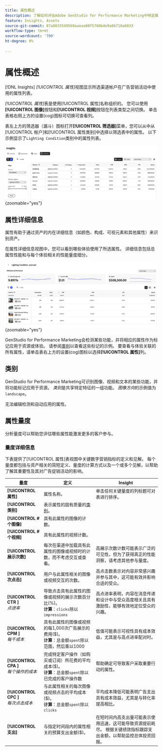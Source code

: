 ```yaml
---
title: 属性概述
description: 了解如何评估Adobe GenStudio for Performance Marketing中特定属性的性能。
feature: Insights, Assets
source-git-commit: 87a8833549569aaeaa60f5760b4e9a8b710a6033
workflow-type: tm+mt
source-wordcount: '700'
ht-degree: 0%

---
```


# 属性概述

[!DNL Insights] _[!UICONTROL 属性]_&#x200B;视图显示所选渠道帐户在广告营销活动中使用的属性列表。

_[!UICONTROL 属性]_&#x200B;表是使用[!UICONTROL 属性]名称组织的。 您可以使用&#x200B;**[!UICONTROL 图像]**&#x200B;按钮和&#x200B;**[!UICONTROL 视频]**&#x200B;按钮在列表类型之间切换。 单击表格右侧上方的设置(cog)图标可切换可查看列。

表左上方的筛选器（漏斗）图标打开&#x200B;**[!UICONTROL 筛选器]**&#x200B;菜单，您可以从中从[!UICONTROL 帐户]和[!UICONTROL 属性类别]中选择以筛选表中的属性。 以下示例显示了`Lighting Condition`类别中的属性列表。

![属性筛选器和表](/help/assets/insights-attributes-filter.png){zoomable="yes"}

## 属性详细信息

属性有助于通过资产的内在详细信息（如颜色、构成、可视元素和其他属性）来识别资产。

在属性详细信息视图中，您可以看到哪些体验使用了所选属性。 详细信息包括总属性性能和与每个体验相关的性能量度细分。

![属性绩效指标](/help/assets/insights-attribute-details.png){zoomable="yes"}

GenStudio for Performance Marketing会检测某些功能，并将相应的属性作为标记应用于资源或体验。 请参阅[类别](#categories)以查看这些标记的示例。 要查看与体验关联的所有属性，请单击表右上方的设置(cog)图标以选择&#x200B;**[!UICONTROL 属性]**&#x200B;列。

## 类别

GenStudio for Performance Marketing可识别图像、视频和文本的某些功能，并将功能标记应用于资源。 _类别_&#x200B;是共享特定特征的一组功能。 _图像方向_&#x200B;的示例值为`landscape`。

无法编辑检测和自动应用的属性。

<!--
Select any of the following to open a detailed list of feature categories:

+++**Image features**

| Category               | Values                              |
| ---------------------- | ----------------------------------- |
| Background Colors      | 14 colors |
| Camera Position        | - `low angle`, `high angle`, `dutch angle`<br>- `overhead view`, `eye level`,`bird's eye view` |
| Camera Proximity       | `close up`, `mid shot`, `long shot` |
| Camera Setting         | - `fast shutter speed`, `long exposure`, `double exposure`<br>- `normal mode`, `flash`, `macro`, `wide-angle`<br>- `black and white`, `surreal`<br>- `bokeh blur`, `motion blur`, `tilt-shift blur` |
| Foreground Colors      | 14 colors |
| Image Type             | `photograph`, `sketch`, `painting`, `digital cartoon`, `infographics`, `graphic design`, `collage`, `screenshot` |
| Lighting Condition     | golden hour, blue hour, midday, overcast, night, high-key, low-key, daylight, incandescent, fluorescent, colorful, studio |
| Objects                | The items, entities, and elements that are visible, such as `lighthouse`, `orchid`, or `tunnel`. |
| Orientation            | Examples: `landscape`, `portrait`, `square` |
| Overall Tone           | `warm`, `cool`, `neutral` |
| People Categories      | Examples: `person`, `social group`, `people`, `kid` |
| Photography Styles     | `aerial photography`, `aerial photography`, `architectural photography`, `astrophotography`, `black and white photography`, `business photography`, `cityscape photography`, `commercial photography`, `composite photography`, `creative photography`, `editorial photography`, `event photography`, `family photography`, `fashion photography`, `fine art photography`, `food photography`, `holiday photography`, `indoor photography`, `landscape photography`, `lifestyle photography`, `macro photography`, `minimalist photography`, `night photography`, `outdoor photography`, `pet photography`, `portrait photography`, `product photography`, `real estate photography`, `seascape photography`, `sports photography`, `still-life photography`, `street photography`, `travel photography`, `underwater photography`, `wildlife photography` |
| Scenes                 | Examples: `city`, `island`, `living room` |
| Tags                   | Examples: `gaming`, `law`, `yoga` |
| Visual Attention Spread| The level of viewer attention spread across an image: `high`, `low` |
| Visual Content Density | The amount of information or detail in an image: `high`, `low` |

+++

+++**Video features**

| Category               | Values                              |
| ---------------------- | ----------------------------------- |
| Audio Genre  | |
| Audio Genre Category  | |
| Audio Mood  | |
| Audio Types| |
| Objects  | |
| Orientation  | |
| People Categories  | |
| Scenes  | |
| Styles  | |
| Tags   | |
| Video Category  | |
| Video Type  | |

+++

+++**Text features**

| Category               | Values                              |
| ---------------------- | ----------------------------------- |
| Emojis Count  | |
| HashTags Count  | |
| Keywords  | |
| Marketing Emotions  | |
| Narratives  |  |
| Persuasion Strategies  |  |
| Readability  | |
| Sentences Count  | |
| Stop Words Ratio  | |
| Text Quotes Count  | |
| Tones  | |
| Words Count  | |
| Words Count Per Sentence  | |

+++

-->

## 属性量度

分析量度可以帮助您评估哪些属性能激发更多的客户参与。

### 量度详细信息

下表提供了[!UICONTROL 属性]表视图中关键数字营销指标的定义和见解。 每个量度都包括与资产相关的简短定义、量度的计算方式以及一个或多个见解，以帮助了解其重要性及其对广告促销活动的影响。

| 量度 | 定义 | Insight |
| ---------------------- | ----------------------------- | -------------------------------- |
| **[!UICONTROL 属性]** | 属性名称。 | 单击任何关键量度的列标题可对表进行排序。 |
| **[!UICONTROL 类别]** | 表示属性的固有质量的[类别](#categories)。 |  |
| **[!UICONTROL #个图像]** | 具有此属性的图像的计数。 |  |
| **[!UICONTROL #个视频]** | 具有此属性的视频计数。 |  |
| **[!UICONTROL 展示次数]** | 每次在渠道中加载具有此属性的图像或视频时的计数，而不考虑交互或查看。 | 高展示次数计数可能表示广泛的可见性，但为了获得真正的性能洞察，请考虑其他参与量度。 |
| **[!UICONTROL 次点击]** | 用户与此属性相关的图像或视频交互的次数。 | 高点击数表示对内容非常感兴趣并参与其中，这可能有效并影响合适的受众。 |
| **[!UICONTROL CTR ]**<br>_点进率_ | 导致点击具有此属性的图像或视频的展示次数百分比(%)。<br>**计算**：`clicks`除以`impressions` | 高点进率表明，内容在消息传递和设计中与受众高度相关且具有激励性，能够有效地定位受众的兴趣。 |
| **[!UICONTROL CPM ]**<br>_每千成本_ | 具有此属性的图像或视频的每1,000次广告展示的费用($)。<br>**计算**：总金额`spent`除以范围，然后乘以1000 | 低值可能表示可视性具有成本效益，尤其是与高点进率配对时。 |
| **[!UICONTROL CPA ]**<br>_每个操作的成本_ | 完成特定客户操作（如购买或订阅）所花费的平均成本($)。<br>**计算**：总金额`spent`除以已完成的客户操作数 | 帮助确定可导致客户采取重要行动的属性。 |
| **[!UICONTROL CPC ]**<br>_每次点击成本_ | 与此属性相关的每次图像或视频点击的平均成本($)。<br>**计算**：总金额`spent`除以`clicks` | 平均成本降低可能表明广告支出具有成本效益，尤其是与转化率提高相比。 |
| **[!UICONTROL 支出]** | 与指定时间段内的属性相关的预算支出金额($)。 | 在短时间内高支出量可能表示使用迅速，这可能导致资源提前耗尽。 根据关键绩效指标跟踪支出金额，以帮助监控总体投资回报。 |

